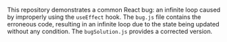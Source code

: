 This repository demonstrates a common React bug: an infinite loop caused by improperly using the `useEffect` hook.  The `bug.js` file contains the erroneous code, resulting in an infinite loop due to the state being updated without any condition. The `bugSolution.js` provides a corrected version.